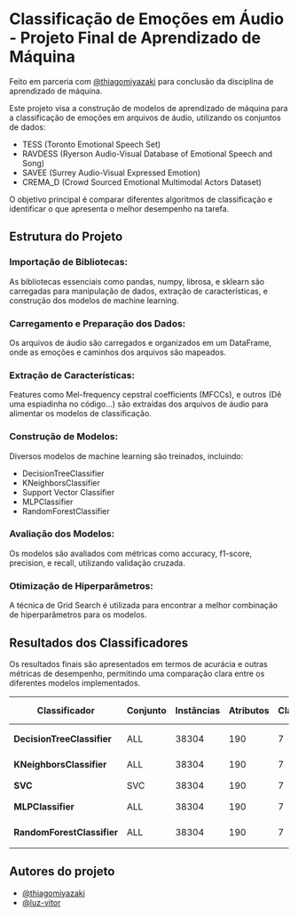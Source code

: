 # Classificação de Emoções em Áudio - Projeto Final de Aprendizado de Máquina

Feito em parceria com [@thiagomiyazaki](https://github.com/thiagomiyazaki) para conclusão da disciplina de aprendizado de máquina.

Este projeto visa a construção de modelos de aprendizado de máquina para a classificação de emoções em arquivos de áudio, utilizando os conjuntos de dados:
- TESS (Toronto Emotional Speech Set)
- RAVDESS (Ryerson Audio-Visual Database of Emotional Speech and Song)
- SAVEE (Surrey Audio-Visual Expressed Emotion)
- CREMA_D (Crowd Sourced Emotional Multimodal Actors Dataset)

O objetivo principal é comparar diferentes algoritmos de classificação e identificar o que apresenta o melhor desempenho na tarefa.

## Estrutura do Projeto

### Importação de Bibliotecas: 
As bibliotecas essenciais como pandas, numpy, librosa, e sklearn são carregadas para manipulação de dados, extração de características, e construção dos modelos de machine learning.

### Carregamento e Preparação dos Dados: 
Os arquivos de áudio são carregados e organizados em um DataFrame, onde as emoções e caminhos dos arquivos são mapeados.

### Extração de Características: 
Features como Mel-frequency cepstral coefficients (MFCCs), e outros (Dê uma espiadinha no código...) são extraídas dos arquivos de áudio para alimentar os modelos de classificação. 

### Construção de Modelos: 
Diversos modelos de machine learning são treinados, incluindo:
- DecisionTreeClassifier
- KNeighborsClassifier
- Support Vector Classifier
- MLPClassifier
- RandomForestClassifier

### Avaliação dos Modelos: 
Os modelos são avaliados com métricas como accuracy, f1-score, precision, e recall, utilizando validação cruzada.

### Otimização de Hiperparâmetros: 
A técnica de Grid Search é utilizada para encontrar a melhor combinação de hiperparâmetros para os modelos.

## Resultados dos Classificadores
Os resultados finais são apresentados em termos de acurácia e outras métricas de desempenho, permitindo uma comparação clara entre os diferentes modelos implementados.

| Classificador              | Conjunto | Instâncias | Atributos | Classes | Melhor Configuração                                                                 | Melhor Pontuação | Acurácia | Precisão | Recall  | F1-Score |
|----------------------------|----------|------------|-----------|---------|-------------------------------------------------------------------------------------|------------------|----------|----------|---------|----------|
| **DecisionTreeClassifier**  | ALL      | 38304      | 190       | 7       | `{'criterion': 'entropy', 'splitter': 'best'}`                                      | 0.475720          | 0.502715 | 0.523195 | 0.502715 | 0.490327 |
| **KNeighborsClassifier**    | ALL      | 38304      | 190       | 7       | `{'n_neighbors': 1, 'p': 2}`                                                        | 0.655136          | 0.699875 | 0.703737 | 0.699875 | 0.700111 |
| **SVC**                     | SVC      | 38304      | 190       | 7       | `{'C': 7, 'kernel': 'rbf'}`                                                         | 0.628053          | 0.642439 | 0.643620 | 0.642439 | 0.640558 |
| **MLPClassifier**           | ALL      | 38304      | 190       | 7       | `{'hidden_layer_sizes': 50}`                                                        | 0.607901          | 0.633041 | 0.632487 | 0.633041 | 0.631256 |
| **RandomForestClassifier**  | ALL      | 38304      | 190       | 7       | `{'max_features': 'sqrt', 'n_estimators': 100}`                                     | 0.702325          | 0.747911 | 0.753842 | 0.747911 | 0.745840 |

## Autores do projeto

- [@thiagomiyazaki](https://github.com/thiagomiyazaki)
- [@luz-vitor](https://github.com/luz-vitor)
